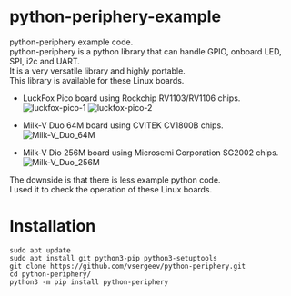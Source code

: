 # python-periphery-example
python-periphery example code.   
python-periphery is a python library that can handle GPIO, onboard LED, SPI, i2c and UART.   
It is a very versatile library and highly portable.   
This library is available for these Linux boards.   

- LuckFox Pico board using Rockchip RV1103/RV1106 chips.   
![luckfox-pico-1](https://github.com/nopnop2002/python-periphery-example/assets/6020549/c0ba3c08-8cd4-4488-ae6e-5d16fbf36b3d)
![luckfox-pico-2](https://github.com/nopnop2002/python-periphery-example/assets/6020549/536b585a-6695-4139-a97d-2c5aded58630)

- Milk-V Duo 64M board using CVITEK CV1800B chips.   
![Milk-V_Duo_64M](https://github.com/nopnop2002/python-periphery-example/assets/6020549/2e12bce9-e84e-4ad9-848a-9c64cc8eecf0)

- Milk-V Dio 256M board using Microsemi Corporation SG2002 chips.   
![Milk-V_Duo_256M](https://github.com/nopnop2002/python-periphery-example/assets/6020549/94e16c73-b2b5-4036-8965-d406aded7092)

The downside is that there is less example python code.   
I used it to check the operation of these Linux boards.

# Installation

```Shell
sudo apt update
sudo apt install git python3-pip python3-setuptools
git clone https://github.com/vsergeev/python-periphery.git
cd python-periphery/
python3 -m pip install python-periphery
```

